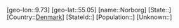﻿---
location: [55.05,9.73]
type: City
tags:
- geo/City


SpocWebEntityId: 32943
isDeleted: false
confidential: public

---
[geo-lon::9.73]
[geo-lat::55.05]
[name::Norborg]
[State::]
[Country::[Denmark](geo/Continent/Europe/Denmark.md)]
[StateId::]
[Population::]
[Unknown::]

